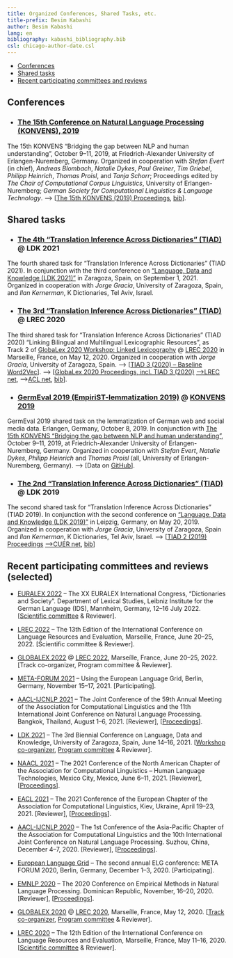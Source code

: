 ```yaml
---
title: Organized Conferences, Shared Tasks, etc.
title-prefix: Besim Kabashi
author: Besim Kabashi
lang: en
bibliography: kabashi_bibliography.bib
csl: chicago-author-date.csl
---
```


- [Conferences](#conferences)
- [Shared tasks](#shared-tasks)
- [Recent participating committees and reviews](#recent-participating-committees-and-reviews-selected)

## Conferences ##

<!-- - [KONVENS 2019](#konvens-2019) -->

- ### [The 15th Conference on Natural Language Processing (KONVENS), 2019](https://2019.konvens.org/) ### 
<!-- <div class="cover">[![Organized by Stefan Evert (in chief), Andreas Blombach, Natalie Dykes, Paul Greiner, Tim Griebel, Philipp Heinrich, Besim  Kabshi, and Thomas Proisl. Edited by The Chair of Computational Corpus Linguistics, University of Erlangen-Nuremberg; German Society for Computational Linguistics & Language Technology.](img/KONVENS-2019.jpeg){.bookcover}](https://corpora.linguistik.uni-erlangen.de/data/konvens/proceedings/Proceedings_of_the_15th_Conference_on_Natural_Language_Processing_KONVENS_2019.pdf)</div> -->
<!-- - <div class="book"><div class="bibentry">[@Evert_et_al_KONVENS2019] [[bib](bib/Evert_et_al_KONVENS2019.bib)]</div> -->
The 15th KONVENS “Bridging the gap between NLP and human understanding”, October 9–11, 2019, at Friedrich-Alexander University of Erlangen-Nuremberg, Germany.  Organized in cooperation with *Stefan Evert* (in chief), *Andreas Blombach*, *Natalie Dykes*, *Paul Greiner*, *Tim Griebel*, *Philipp Heinrich*, *Thomas Proisl*, and *Tanja Schorr*; Proceedings edited by *The Chair of Computational Corpus Linguistics*, University of Erlangen-Nuremberg; *German Society for Computational Linguistics & Language Technology*.
–> [[The 15th KONVENS (2019) Proceedings](https://corpora.linguistik.uni-erlangen.de/data/konvens/proceedings/), [bib](bib/Evert_et_al_KONVENS2019ConfOrg.bib)].


## Shared tasks ##

<!-- - [TIAD 2021 @ LDK 2021](#the-4th-translation-inference-across-dictionaries-tiad-ldk-2021) -->
<!-- - [TIAD 2020 as GlobaLex Track 2 @ LREC 2020](#the-3rd-translation-inference-across-dictionaries-tiad-lrec-2020) -->
<!-- - [TIAD 2019 @ LDK 2019](#the-2nd-translation-inference-across-dictionaries-tiad-ldk-2019) -->

- ### [The 4th “Translation Inference Across Dictionaries” (TIAD)](https://tiad2021.unizar.es/) @ LDK 2021 ###
The fourth shared task for “Translation Inference Across Dictionaries” (TIAD 2021). In conjunction with the third conference on [“Language, Data and Knowledge (LDK 2021)”](http://2021.ldk-conf.org/) in Zaragoza, Spain, on September 1, 2021. Organized in cooperation with *Jorge Gracia*, University of Zaragoza, Spain, and *Ilan Kernerman*, K Dictionaries, Tel Aviv, Israel.

- ### [The 3rd “Translation Inference Across Dictionaries” (TIAD)](https://tiad2020.unizar.es/) @ LREC 2020 ###
The third shared task for “Translation Inference Across Dictionaries” (TIAD 2020) “Linking Bilingual and Multilingual Lexicographic Resources”, as Track 2 of [GlobaLex 2020 Workshop: Linked Lexicography](https://globalex.link/events/workshops/globalex-workshop-2020/) @ [LREC 2020](https://lrec2020.lrec-conf.org/en/workshops-and-tutorials/2020-workshops/) in Marseílle, France, on May 12, 2020. Organized in cooperation with *Jorge Gracia*, University of Zaragoza, Spain.
–> [[TIAD 3 (2020) – Baseline Word2Vec](https://github.com/kabashi/TIAD2020_word2vec)].
–> [[GlobaLex 2020 Proceedings, incl. TIAD 3 (2020)](https://lrec2020.lrec-conf.org/media/proceedings/Workshops/Books/GLOBALEX2020book.pdf) [–>LREC net](https://lrec2020.lrec-conf.org/media/proceedings/Workshops/Books/GLOBALEX2020book.pdf), –>[ACL net](https://www.aclweb.org/anthology/volumes/2020.globalex-1/), [bib](bib/Kernerman_et_al_GlobaLex-2020:2020.bib)].

- ### [GermEval 2019 (EmpiriST-lemmatization 2019)](https://fau-klue.github.io/empirist-lemmatization/) @ [KONVENS 2019](https://2019.konvens.org/) ###
GermEval 2019 shared task on the lemmatization of German web and social media data. Erlangen, Germany, October 8, 2019. In conjunction with [The 15th KONVENS “Bridging the gap between NLP and human understanding”](https://2019.konvens.org/), October 9–11, 2019, at Friedrich-Alexander University of Erlangen-Nuremberg, Germany. Organized in cooperation with *Stefan Evert*, *Natalie Dykes*, *Philipp Heinrich* and *Thomas Proisl* (all, University of Erlangen-Nuremberg, Germany). –> [Data on [GitHub](https://github.com/fau-klue/empirist-lemmatization/)].


- ### [The 2nd “Translation Inference Across Dictionaries” (TIAD)](https://tiad2019.unizar.es/) @ LDK 2019 ###
The second shared task for “Translation Inference Across Dictionaries” (TIAD 2019). In conjunction with the second conference on [“Language, Data and Knowledge (LDK 2019)”](http://2019.ldk-conf.org/) in Leipzig, Germany, on May 20, 2019. Organized in cooperation with *Jorge Gracia*, University of Zaragoza, Spain and *Ilan Kernerman*, K Dictionaries, Tel Aviv, Israel.
–> [[TIAD 2 (2019) Proceedings](http://ceur-ws.org/Vol-2493/) [–>CUER net](http://ceur-ws.org/Vol-2493/), [bib](bib/Gracia_et_al_TIAD2019:2019.bib)]


## Recent participating committees and reviews (selected) ##

- [EURALEX 2022](https://euralex2022.ids-mannheim.de/) – The XX EURALEX International Congress, “Dictionaries and Society”. Department of Lexical Studies, Leibniz Institute for the German Language  (IDS), Mannheim, Germany, 12–16 July 2022. [[Scientific committee](https://euralex2022.ids-mannheim.de/organisation/#organising-committee) & Reviewer].

- [LREC 2022](https://lrec2022.lrec-conf.org/) – The 13th Edition of the International Conference on Language Resources and Evaluation, Marseílle, France, June 20–25, 2022. [Scientific committee & Reviewer].

- [GLOBALEX 2022]() @ [LREC 2022](https://lrec2022.lrec-conf.org/), Marseílle, France, June 20–25, 2022. [Track co-organizer, Program committee & Reviewer].

- [META-FORUM 2021](http://meta-forum.eu/) – Using the European Language Grid, Berlin, Germany, November 15–17, 2021. [Participating].

- [AACL-IJCNLP 2021](https://2021.aclweb.org/) – The Joint Conference of the 59th Annual Meeting of the Association for Computational Linguistics and the 11th International Joint Conference on Natural Language Processing. Bangkok, Thailand, August 1–6, 2021. [Reviewer],  [[Proceedings](https://www.aclweb.org/anthology/events/acl-2021/)]. 

- [LDK 2021](http://2021.ldk-conf.org/) – The 3rd Biennial Conference on Language, Data and Knowledge,  University of Zaragoza, Spain, June 14–16, 2021. [[Workshop co-organizer](https://tiad2021.unizar.es/), [Program committee](http://2021.ldk-conf.org/program-committee/) & Reviewer].

- [NAACL 2021](https://2021.naacl.org/) – The 2021 Conference of the North American Chapter of the Association for Computational Linguistics – Human Language Technologies, Mexico City, Mexico, June 6–11, 2021. [Reviewer], [[Proceedings](https://www.aclweb.org/anthology/events/naacl-2021/)].

- [EACL 2021](https://2021.eacl.org/) – The 2021 Conference of the European Chapter of the Association for Computational Linguistics, Kiev, Ukraine, April 19–23, 2021. [Reviewer], [[Proceedings](https://www.aclweb.org/anthology/events/eacl-2021/)]. 

- [AACL-IJCNLP 2020](http://aacl2020.org/) – The 1st Conference of the Asia-Pacific Chapter of the Association for Computational Linguistics and the 10th International Joint Conference on Natural Language Processing. Suzhou, China, December 4–7, 2020. [Reviewer], [[Proceedings](https://www.aclweb.org/anthology/events/aacl-2020/)].

- [European Language Grid](http://european-language-grid.eu/) – The second  annual ELG conference: META FORUM 2020, Berlin, Germany, December 1–3, 2020. [Participating].

- [EMNLP 2020](https://2020.emnlp.org/) – The 2020 Conference on Empirical Methods in Natural Language Processing. Dominican Republic, November, 16–20, 2020. [Reviewer], [[Proceedings](https://www.aclweb.org/anthology/events/emnlp-2020/)].

- [GLOBALEX 2020](https://globalex2020.globalex.link/globalex-workshop-lrec2020-about-globalex-lrec2020/) @ [LREC 2020](https://lrec2020.lrec-conf.org/), Marseílle, France, May 12, 2020. [[Track co-organizer](https://globalex2020.globalex.link/globalex-workshop-lrec2020-about-globalex-lrec2020), [Program committee](https://globalex2020.globalex.link/globalex-workshop-lrec2020-about-globalex-lrec2020) & Reviewer].

- [LREC 2020](https://lrec2020.lrec-conf.org/) – The 12th Edition of the International Conference on Language Resources and Evaluation, Marseílle, France, May 11–16, 2020. [[Scientific committee](https://lrec2020.lrec-conf.org/en/about/committees/scientific-committee/) & Reviewer].

<!-- #### In the past (selected) #### -->

<!-- [ACL 2017](http://acl2017.org/) – The 55th Annual Meeting of the Association for Computational Linguistics, July 30 – August 4, 2017. Vancouver, Canada. ISBN 978-1-945626-75-3 ([Volume 1, Long Papers](https://www.aclweb.org/anthology/volumes/P17-1/)) ISBN 978-1-945626-76-0 ([Volume 2, Short Papers](https://www.aclweb.org/anthology/volumes/P17-2/)). [Program committee / Primary reviewer] -->


<!-- ## News ## -->

